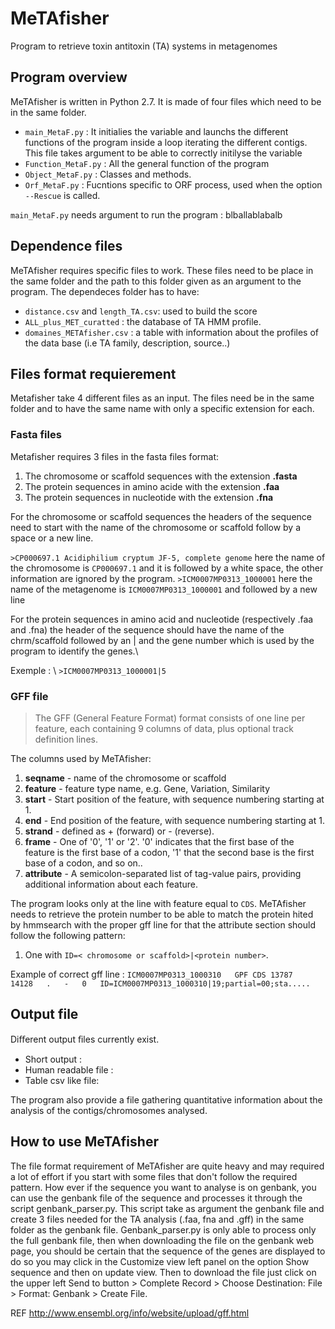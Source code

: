 # MeTAfisher
Program to retrieve toxin antitoxin (TA) systems in metagenomes

[comment]: <> (General intro to the program)

## Program overview
MeTAfisher is written in Python 2.7. It is made of four files which need to be in the same folder.
* `main_MetaF.py` : It initialies the variable and launchs the different functions of the program inside a loop iterating the different contigs. This file takes argument to be able to correctly initilyse the variable
* `Function_MetaF.py` : All the general function of the program
* `Object_MetaF.py` :  Classes and methods.
* `Orf_MetaF.py` : Fucntions specific to ORF process, used when the option `--Rescue` is called.


`main_MetaF.py` needs argument to run the program :
blballablabalb


## Dependence files
MeTAfisher requires specific files to work. These files need to be place in the same folder and the path to this folder given as an argument to the program.
The dependeces folder has to have:

* `distance.csv` and `length_TA.csv`: used to build the score
* `ALL_plus_MET_curatted` : the database of TA HMM profile.
* `domaines_METAfisher.csv` : a table with information about the profiles of the data base (i.e TA family, description, source..)

## Files format requierement
Metafisher take 4 different files as an input. The files need be in the same folder and to have the same name with only a specific extension for each.
### Fasta files
Metafisher requires 3 files in the fasta files format:
1. The chromosome or scaffold sequences with the extension **.fasta**  
2. The protein sequences in amino acide with the extension **.faa**
3. The protein sequences in nucleotide with the extension **.fna**

For the chromosome or scaffold sequences the headers of the sequence need to start with the name of the  chromosome or scaffold follow by a space or a new line.    


 `>CP000697.1 Acidiphilium cryptum JF-5, complete genome` here the name of the chromosome is `CP000697.1` and it is followed by a white space, the other information are ignored by the program.    ```>ICM0007MP0313_1000001```  here the name of the metagenome is `ICM0007MP0313_1000001` and followed by a new line



For the protein sequences in amino acid and nucleotide (respectively .faa and .fna) the header of the sequence should have the name of the chrm/scaffold followed by an | and the gene number which is used by the program to identify the genes.\\


<!-- One typically found on NCBI:

 `>lcl|CP000697.1_prot_Acry_0001_1 [gene=Acry_0001] [protein.....` with the  ```>lcl|``` followed by the name of the chromosome or scaffold  and the id name of the gene (here ```_prot_Acry_0001_1```), in this id name there is the protein number 0001 wich is used by the program to identify the genes.
 -->
Exemple : \\
 `>ICM0007MP0313_1000001|5`

### GFF file
> The GFF (General Feature Format) format consists of one line per feature, each containing 9 columns of data, plus optional track definition lines.

The columns used by MeTAfisher:
1. **seqname** - name of the chromosome or scaffold
3. **feature** - feature type name, e.g. Gene, Variation, Similarity
4. **start** - Start position of the feature, with sequence numbering starting at 1.
5. **end** - End position of the feature, with sequence numbering starting at 1.
7. **strand** - defined as + (forward) or - (reverse).
8. **frame** - One of '0', '1' or '2'. '0' indicates that the first base of the feature is the first base of a codon, '1' that the second base is the first base of a codon, and so on..
9. **attribute** - A semicolon-separated list of tag-value pairs, providing additional information about each feature.   


The program looks only at the line with feature equal to `CDS`.
 MeTAfisher needs to retrieve the protein number to be able to match the protein hited by hmmsearch with the proper gff line for that the attribute section should follow the following pattern:
1. One with `ID=< chromosome or scaffold>|<protein number>`.

Example of correct gff line :    ```ICM0007MP0313_1000310	GPF	CDS	13787	14128	.	-	0	ID=ICM0007MP0313_1000310|19;partial=00;sta.....```

 <!-- CP000569.1	Genbank	gene	13754	15256	.	+	.	ID=gene12;Name=murE;gbkey=Gene;gene=murE;gene_biotype=protein_coding;locus_tag=APL_0013 -->

## Output file
Diﬀerent output ﬁles currently exist.
* Short output :
* Human readable file :
* Table csv like file:

The program also provide a file gathering quantitative information about the analysis of the contigs/chromosomes analysed.    

## How to use MeTAfisher
The file format requirement of MeTAfisher are quite heavy and may required a lot of effort if you start with some files that don't follow the required pattern. How ever if the sequence you want to analyse is on genbank, you can use the genbank file of the sequence and processes it through the script genbank_parser.py. This script take as argument the genbank file and create 3 files needed for the TA analysis (.faa, fna and .gff) in the same folder as the genbank file. Genbank_parser.py is only able to process only the full genbank file, then when downloading the file on the genbank web page, you should be certain that the sequence of the genes are displayed to do so you may click in the Customize view left panel on the option Show sequence and then on update view. Then to download the file just click on the upper left Send to button > Complete Record > Choose Destination: File > Format: Genbank > Create File. 




REF
http://www.ensembl.org/info/website/upload/gff.html
